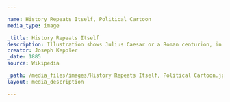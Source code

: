 ```yaml
--- 

name: History Repeats Itself, Political Cartoon
media_type: image

_title: History Repeats Itself
description: Illustration shows Julius Caesar or a Roman centurion, in the background, tumbling off a pillar of stones labeled "Rome, Etruria, Britain, Asia, and Africa", and in the middle distance, on a bit of land labeled "France", Napoleon I tumbling off a pillar of stones labeled "Egypt, Italy, Spain, Holland, Austria, Prussia, and Russia" and falling toward a rocky island labeled "St. Helena". In the foreground, John Bull is standing atop a pillar of stones labeled "Scotland, Ireland, Malta, Gibraltar, India, Australia, Cyprus, Egypt, and Soudan" on a bit of land labeled "England"; the stones are propped up by various types of weapons, with the top two stones supported by a steamship, though the top stone "Soudan" appears about to fall off.
creator: Joseph Keppler
_date: 1885
source: Wikipedia

_path: /media_files/images/History Repeats Itself, Political Cartoon.jpg 
layout: media_description

--- 
```

